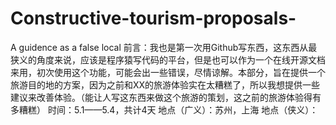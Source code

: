 # Constructive-tourism-proposals-
A guidence as a false local
前言：我也是第一次用Github写东西，这东西从最狭义的角度来说，应该是程序猿写代码的平台，但是也可以作为一个在线开源文档来用，初次使用这个功能，可能会出一些错误，尽情谅解。本部分，旨在提供一个旅游目的地的方案，因为之前和XX的旅游体验实在太糟糕了，所以我想提供一些建议来改善体验。（能让人写这东西来做这个旅游的策划，这之前的旅游体验得有多糟糕）
时间：5.1——5.4，共计4天
地点（广义）：苏州，上海
地点（侠义）：
